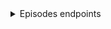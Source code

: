 <details><summary>Episodes endpoints</summary>

<details><summary>Episodes by date</summary>

##### Request
> ```javascript
> https --follow --timeout 3600 GET 'api.govorenefekt.bg/v1/episodes/by-date/20220101' x-api-key:'dc4f3ce4-f0fa-45f7-bc83-bc16477bc6e6'
> ```

##### Response
> ``` javascript
>  {
>      "count": 4,
>      "items": [
>	  {
>	      "geid": 13804,
>	      "guid": "3e9624de-71c6-4b26-9508-eb7e39b17fd5",
>	      "podcast_id": 242,
>	      "podcast_name": "Изпразнен Град",
>	      "link": "https://anchor.fm/izpraznen-grad/episodes/51---e1ccoes",
>	      "audio": "https://anchor.fm/s/481e0940/podcast/play/45555612/https%3A%2F%2Fd3ctxlq1ktw2nl.cloudfront.net%2Fstaging%2F2022-0-1%2F3729b95a-37e0-765b-fe7b-14fb49a2c7b0.mp3",
>	      "image": "https://d3t3ozftmdmh3i.cloudfront.net/production/podcast_uploaded_nologo400/11999280/11999280-1610796346362-701de25c5ee78.jpg",
>	      "title": "Еп 51 - Дебел г*з",
>	      "description": "<p>&nbsp;</p>",
>	      "pubdate": "Sat, 01 Jan 2022 10:00:48 GMT",
>	      "duration": "1:00:18",
>	      "explicit": null,
>	      "length": "115801364",
>	      "author": "Izpraznen Grad",
>	      "episodeno": "51",
>	      "seasonno": "1",
>	      "uri": "https://api.govorenefekt.bg/v1/episodes/by-geid/13804",
>	      "player": "https://podcastalot.com/playb/13804"
>	  },
>	  {
>	      "geid": 13805,
>	      "guid": "e82077f5-811b-4ddf-b026-369ba9c64e05",
>	      "podcast_id": 44,
>	      "podcast_name": "Животът е Прекрасен с Милена Голева",
>	      "link": "https://anchor.fm/milenagoleva/episodes/ep-e1ccsmg",
>	      "audio": "https://anchor.fm/s/435825bc/podcast/play/45559952/https%3A%2F%2Fd3ctxlq1ktw2nl.cloudfront.net%2Fstaging%2F2022-0-1%2F240263630-44100-2-199644357c73c.m4a",
>	      "image": "https://d3t3ozftmdmh3i.cloudfront.net/production/podcast_uploaded_nologo400/11198503/11198503-1634300755727-9f452d4973205.jpg",
>	      "title": "❤️ Продуктивно ново начало! Нова Луна в Козирог!",
>	      "description": "<p>🙏 БлагоДаря за подкрепата, положителното отношение и заедността! ❤️ Медитация по Новолуние: https://milenagoleva.com/izlekuvay-svoya-zhivot-tehnika-za-privlichane-na-izobilie/💎 Колекция авторски водени медитации от Милена Голева: https://milenagoleva.com/product-category/vodenimeditacii/vodeni-meditacii-digitalni/❤️ Онлайн семинари с Милена Голева: https://milenagoleva.com/onlayn-seminar/❤️ Авторска програма Парите и науката за Вибрациите: https://milenagoleva.com/parite-i-naukata-za-vibratsiite/❤️ Онлайн йога студио с Милена Голева: https://milenagoleva.com/online-yoga-s-milena-goleva/❤️ Групата ни в Instagram: https://www.instagram.com/milenagoleva_official/❤️ Групата ни в You Tube: https://www.youtube.com/c/МиленаГолева❤️ Групата ни във Facebook: https://www.facebook.com/milenagolevaofficial❤️ Spotify: https://open.spotify.com/show/5s6NQbTpqesmw4op28Jl0d?si=wyTuwInYToCENNSY_0OCYA❤️ Apple Podcast: https://podcasts.apple.com/bg/podcast/%D0%B6%D0%B8%D0%B2%D0%BE%D1%82%D1%8A%D1%82-%D0%B5-%D0%BF%D1%80%D0%B5%D0%BA%D1%80%D0%B0%D1%81%D0%B5%D0%BD-%D1%81-%D0%BC%D0%B8%D0%BB%D0%B5%D0%BD%D0%B0-%D0%B3%D0%BE%D0%BB%D0%B5%D0%B2%D0%B0/id1543778811❤️ Google Podcast: https://podcasts.google.com/feed/aHR0cHM6Ly9hbmNob3IuZm0vcy80MzU4MjViYy9wb2RjYXN0L3Jzcw?sa=X&amp;ved=2ahUKEwjuy5vqnczzAhVkVeUKHdL6B14Q9sEGegQIARAC</p>",
>	      "pubdate": "Sat, 01 Jan 2022 14:24:46 GMT",
>	      "duration": "48:54",
>	      "explicit": null,
>	      "length": "47458541",
>	      "author": "Milena Goleva",
>	      "episodeno": "",
>	      "seasonno": "",
>	      "uri": "https://api.govorenefekt.bg/v1/episodes/by-geid/13805",
>	      "player": "https://podcastalot.com/playb/13805"
>	  },
>	  {
>	      "geid": 13807,
>	      "guid": "bb62c114-5cfd-448d-b0ba-b295dc8b858c",
>	      "podcast_id": 259,
>	      "podcast_name": "Три Мазета",
>	      "link": "https://anchor.fm/tri-mazeta/episodes/94-----award-show-2021-e1cae8k",
>	      "audio": "https://anchor.fm/s/17251c20/podcast/play/45479636/https%3A%2F%2Fd3ctxlq1ktw2nl.cloudfront.net%2Fstaging%2F2021-11-30%2F16b45038-b491-a584-4ea9-00e16eee4dff.mp3",
>	      "image": "https://d3t3ozftmdmh3i.cloudfront.net/production/podcast_uploaded_nologo400/3783080/3783080-1584914004462-f9d28fe188234.jpg",
>	      "title": "Епизод #94 - Три Мазета award show 2021",
>	      "description": "<p>Честита Нова Година на всички! И за да затоврим 2021 година си спретнахме леко импровизирани награди за най-лоши, най-добри и най-криндж филми, игри, сериали и прочие.</p>\n<p>Пишете ни на trimazeta@gmail.com и ни последвайте тук:</p>\n<p><a href=\"https://www.facebook.com/trimazeta\">facebook </a>- https://www.facebook.com/trimazeta</p>\n<p><a href=\"https://www.youtube.com/channel/UCXxbKGELoSYiCy_Q7ExDgXQ\">youtube</a> - https://www.youtube.com/channel/UCXxbKGELoSYiCy_Q7ExDgXQ</p>\n<p>Timestamps:</p>\n<p>00:00 Начало</p>\n<p>01:15 Писмо за тирове</p>\n<p>04:45 Писмо за spotify wrapped</p>\n<p>09:30 Писмо кореспонденция за NFT</p>\n<p>25:50 Започва класацията: Worst video game remaster</p>\n<p>30:20 Best &amp; Worst movie</p>\n<p>45:00 Best &amp; Worst TV show</p>\n<p>54:35 Worst comic book movie or TV show</p>\n<p>1:00:05 Най-лош акцент</p>\n<p>1:03:08 Най-голям криндж</p>\n<p>1:08:25 Най-лоша перука, коса или грим</p>\n<p>1:13:00 Worst sequel or franchise</p>\n<p>1:17:13 Most generic movie</p>\n<p>1:18:55 Best Fast &amp; Furious character</p>\n<p>1:19:50 Best anime</p>\n<p>1:23:15 Most &amp; Least anticipated movie or TV show</p>\n<p>1:27:50 Most anticipated game</p>\n<p>1:30:32 Най-атрактивни дестинация за 2021 година</p>\n<p>1:33:45 Спортно събитие на 2021</p>\n<p>1:37:50 Най-глупаво звучащо ИМЕ на Isekai Anime</p>\n<p>1:43:50 Best NFT</p>\n<p>1:46:23 Best Три Мазета episode</p>",
>	      "pubdate": "Sat, 01 Jan 2022 23:00:00 GMT",
>	      "duration": "1:51:26",
>	      "explicit": null,
>	      "length": "105538123",
>	      "author": "Три Мазета",
>	      "episodeno": "1",
>	      "seasonno": "4",
>	      "uri": "https://api.govorenefekt.bg/v1/episodes/by-geid/13807",
>	      "player": "https://podcastalot.com/playb/13807"
>	  },
>	  {
>	      "geid": 18618,
>	      "guid": "b32a123d-5bd4-49e0-8fcc-92e057ab06eb",
>	      "podcast_id": 527,
>	      "podcast_name": "Пътят на родителя",
>	      "link": "https://anchor.fm/maria-petrova7/episodes/ep-e1cakum",
>	      "audio": "https://anchor.fm/s/78ee69e8/podcast/play/45486486/https%3A%2F%2Fd3ctxlq1ktw2nl.cloudfront.net%2Fstaging%2F2021-11-30%2F8ece85a4-bd56-9e4d-e2f8-891582eb6d20.mp3",
>	      "image": "https://d3t3ozftmdmh3i.cloudfront.net/production/podcast_uploaded_episode/20188906/20188906-1641288230481-2aa452a0e9bf.jpg",
>	      "title": "Какво ни дава изграждането на рутина?",
>	      "description": "Аз съм израстнала със съставяне на график и следването му. И дори и сега обичам да планирам и да имам предсказуемост. Но не всички родители обичат повторението и понякога е трудно да създадат постоянен ритъм. В този епизод, отговарям на два въпроса: \"Какво ни дава рутината?\" и \"Защо е важна за децата?\" и се надявам, че това може да помогне да погледнете на рутината с други очи.\nМоже да споделяте вашите истории, предложения и обратна връзка в страницата в Instagram (parentpath) и Facebook (Пътят на родителя) или на имейл: kirchevamariya@gmail.com.",
>	      "pubdate": "Sat, 01 Jan 2022 19:37:41 GMT",
>	      "duration": "14:49",
>	      "explicit": null,
>	      "length": "12487740",
>	      "author": "Мария Петрова",
>	      "episodeno": "5",
>	      "seasonno": "1",
>	      "uri": "https://api.govorenefekt.bg/v1/episodes/by-geid/18618",
>	      "player": "https://podcastalot.com/playb/18618"
>	  }
>      ]
>  }
> ```
</details>

<details><summary>Episodes by geid</summary>

##### Request
> ```javascript
> https --follow --timeout 3600 GET 'api.govorenefekt.bg/v1/episodes/by-geid/512' x-api-key:'dc4f3ce4-f0fa-45f7-bc83-bc16477bc6e6'
> ```

##### Response
> ``` javascript
> {
>    "items": [
>        {
>            "podcast_name": "Сутрешно предаване за мениджъри с Пламен Петров",
>            "category": "Education,Business,Management,Business",
>            "geid": 512,
>            "guid": "http://rss.castbox.fm/everest/album-687807c0a0424b2a8592389a43bd74b9-cc0ac0d4a68b49bea640070ccb15fe86",
>            "podcast_id": 12,
>            "link": "http://rss.castbox.fm/everest/album-687807c0a0424b2a8592389a43bd74b9-cc0ac0d4a68b49bea640070ccb15fe86",
>            "audio": "https://s3.castbox.fm/c5/4a/73/4d193242539f53eb8c868713c6.mp3",
>            "image": "https://s3.castbox.fm/7f/f5/9c/634d254b0dac4d41712a10ba5d.jpg",
>            "title": "6 от 75 глава на Аудио #книгастудендушзамениджъри",
>            "description": "6 от 75 глава на Аудио #книгастудендушзамениджъри \n\n---\nКнига \"Студен душ за мениджъри\" - http://www.equinox-partners.bg/cold-shower-for-managers-book.html\n\nХаштаг на книгата в LinkedIn и другите социални мрежи: #книгастудендушзамениджъри\n\nЕднодневно обучение за мениджъри \"Мотивация и ефективна комуникация\" - http://www.equinox-partners.bg/effective-communication-and-motivation-for-managers.html\n\n3-месечни лидерски програми (само затворени по поръчка на една компания) - http://www.equinox-partners.bg/management-development-program.html",
>            "pubdate": "Sat, 27 Jul 2019 18:23:03 +0000",
>            "duration": "00:01:44",
>            "explicit": null,
>            "length": "1251056",
>            "author": "",
>            "episodeno": "",
>            "seasonno": "",
>            "player": "https://podcastalot.com/playb/512"
>        }
>    ]
> }
> ```
</details>

<details><summary>Random episode</summary>

##### Request
> ```javascript
> https --follow --timeout 3600 GET 'api.govorenefekt.bg/v1/episodes/random?max=3'
> ```

###### Response
> ``` javascript
> {
>     "count": 3,
>     "items": [
>         {
>             "podcast_name": "Уроци за успех - Капитал подкаст",
>             "category": "News & Politics",
>             "geid": 13004,
>             "guid": "https://www.capital.bg/podcast/uroci_za_uspeh/2021/12/10/4289285_goliamata_promiana_ne_e_edno_subitie/",
>             "podcast_id": 477,
>             "link": "https://www.capital.bg/podcast/uroci_za_uspeh/2021/12/10/4289285_goliamata_promiana_ne_e_edno_subitie/",
>             "audio": "https://feeds.soundcloud.com/stream/1170545785-capital-podcasts-golyamata-promyana-ne-e-edno-sbitie.mp3",
>             "image": "http://www.capital.bg/standalone/podcast/images/uu.jpg",
>             "title": "\"Голямата промяна не е едно събитие\"",
>             "description": "Старши вицепрезидентът в SAP Румяна Тренчева в подкаста &quot;Уроци за успех&quot;",
>             "pubdate": "Fri, 10 Dec 2021 00:00:00 +0200",
>             "duration": "00:25:42",
>             "explicit": "0",
>             "length": "",
>             "author": "338",
>             "episodeno": "",
>             "seasonno": "",
>             "player": "https://podcastalot.com/playb/13004"
>         },
>         {
>             "podcast_name": "Magi San & Dimikask PODCAST",
>             "category": "Comedy",
>             "geid": 1445,
>             "guid": "2f7776c4-9f50-2d1b-149b-9cc3f31531ef",
>             "podcast_id": 69,
>             "link": "https://anchor.fm/magdalena-aleksandrova/episodes/ep-e1do40",
>             "audio": "https://anchor.fm/s/3441b5c/podcast/play/499264/https%3A%2F%2Fd3ctxlq1ktw2nl.cloudfront.net%2Fstaging%2F2020-02-12%2F1b7a611048614d8560fcea0f5e3f96a2.m4a",
>             "image": "https://d3t3ozftmdmh3i.cloudfront.net/production/podcast_auto/447951/447951-1525372215295-26-FFFFFF.jpg",
>             "title": "Започваме ПОДКАСТ!",
>             "description": "Ние сме Маги и Дими - партньори в живота и в този нов подкаст! Може би ни познавате от YouTube и каналите Magi San & Dimikask. Тук обаче видеото ще остане на заден план, защото ще си говорим. За какво ли? Темите ще се въртят главно около взаимоотношенията в една двойка, домашната хармония, компромисите, отглеждането на КОТЕ и планирането на светло бъдеще. Както се казва - stay tuned! Това е само едно простичко 10-минутно хаотично подкастче като за старт. Предстоят доста по-дълги, тематични подкастове :)",
>             "pubdate": "Thu, 03 May 2018 18:29:37 GMT",
>             "duration": "10:52",
>             "explicit": null,
>             "length": "10550581",
>             "author": "Magi San",
>             "episodeno": "",
>             "seasonno": "",
>             "player": "https://podcastalot.com/playb/1445"
>         },
>         {
>             "podcast_name": "Жълто- Освежи Бизнеса Си",
>             "category": "Business,Marketing",
>             "geid": 15759,
>             "guid": "05c4fa5f-f769-4f6a-8bca-3354f36c1d6b",
>             "podcast_id": 324,
>             "link": "https://anchor.fm/zyltomarketing/episodes/ep-egjo0u",
>             "audio": "https://anchor.fm/s/2b563fbc/podcast/play/16424414/https%3A%2F%2Fd3ctxlq1ktw2nl.cloudfront.net%2Fproduction%2F2020-6-11%2F89340009-44100-2-4ecbb4650c6fa.mp3",
>             "image": "https://d3t3ozftmdmh3i.cloudfront.net/production/podcast_uploaded/7170727/7170727-1594482415712-566d474d07062.jpg",
>             "title": "Добре дошли!",
>             "description": "Какво ще намериш тук- накратко разказвам за този канал. Заповядай във Фейсбук Жълто-освежи бизнеса си и в Инстаграм @zyltomarketig",
>             "pubdate": "Sat, 11 Jul 2020 15:40:56 GMT",
>             "duration": "03:30",
>             "explicit": null,
>             "length": "3398230",
>             "author": "Жълто с Леда",
>             "episodeno": "1",
>             "seasonno": "",
>             "player": "https://podcastalot.com/playb/15759"
>         }
>     ]
> }
> ```
</details>


</details>
